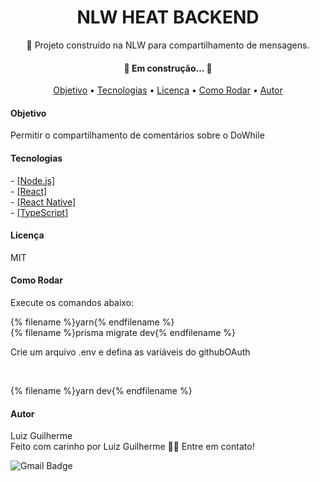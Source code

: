 <h1 align="center"> NLW HEAT BACKEND </h1>
<p align="center"> 🚀 Projeto construído na NLW para compartilhamento de mensagens. </p>

<h4 align="center"> 
	🚧  Em construção...  🚧
</h4>

<p align="center">
 <a href="#objetivo">Objetivo</a> •
 <a href="#tecnologias">Tecnologias</a> • 
 <a href="#licenc-a">Licença</a> • 
<a href="#run">Como Rodar</a> • 
 <a href="#autor">Autor</a>
	
</p>

<h4 id="objetivo">Objetivo</h4>
<p>Permitir o compartilhamento de comentários sobre o DoWhile</p>

<h4 id="tecnologias">Tecnologias</h4>
- <a href="https://nodejs.org/en/"> [Node.js]</a> <br>
- <a href="https://pt-br.reactjs.org/">[React] </a> <br>
- <a href="https://reactnative.dev/"> [React Native]</a> <br>
- <a href="https://www.typescriptlang.org/"> [TypeScript]</a> <br>

<h4>Licença</h4>
<p id="licenc-a" >MIT</p>

<h4>Como Rodar</h4>
<p id="run" >Execute os comandos abaixo:</p>
{% filename %}yarn{% endfilename %} <br>
{% filename %}prisma migrate dev{% endfilename %} <br>

<p> Crie um arquivo .env e defina as variáveis do githubOAuth </p> <br>

{% filename %}yarn dev{% endfilename %} <br>

<h4 id="autor">Autor</h4>

Luiz Guilherme <br>
Feito com carinho por Luiz Guilherme 👋🏽 Entre em contato!

![Gmail Badge](https://img.shields.io/badge/-zanelallopes9977@gmail.com-c14438?style=flat-square&logo=Gmail&logoColor=white&link=mailto:zanelallopes9977@gmail.com)


